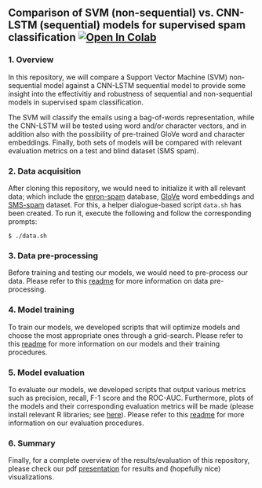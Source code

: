 ## Comparison of SVM (non-sequential) vs. CNN-LSTM (sequential) models for supervised spam classification <a href="https://colab.research.google.com/github/AtreyaSh/spam_detection/blob/master/src/enron_spam.ipynb" target="_parent"><img src="https://colab.research.google.com/assets/colab-badge.svg" alt="Open In Colab"/></a>

### 1. Overview

In this repository, we will compare a Support Vector Machine (SVM) non-sequential model against a CNN-LSTM sequential model to provide some insight into the effectivitiy and robustness of sequential and non-sequential models in supervised spam classification.

The SVM will classify the emails using a bag-of-words representation, while the CNN-LSTM will be tested using word and/or character vectors, and in addition also with the possibility of pre-trained GloVe word and character embeddings. Finally, both sets of models will be compared with relevant evaluation metrics on a test and blind dataset (SMS spam).

### 2. Data acquisition

After cloning this repository, we would need to initialize it with all relevant data; which include the [enron-spam](http://www2.aueb.gr/users/ion/data/enron-spam/) database, [GloVe](https://nlp.stanford.edu/projects/glove/) word embeddings and [SMS-spam](https://archive.ics.uci.edu/ml/datasets/SMS+Spam+Collection) dataset. For this, a helper dialogue-based script `data.sh` has been created. To run it, execute the following and follow the corresponding prompts:

```shell
$ ./data.sh
```

### 3. Data pre-processing

Before training and testing our models, we would need to pre-process our data. Please refer to this [readme](/src/docs/pre-processing.md) for more information on data pre-processing.

### 4. Model training

To train our models, we developed scripts that will optimize models and choose the most appropriate ones through a grid-search. Please refer to this [readme](/src/docs/models.md) for more information on our models and their training procedures.

### 5. Model evaluation

To evaluate our models, we developed scripts that output various metrics such as precision, recall, F-1 score and the ROC-AUC. Furthermore, plots of the models and their corresponding evaluation metrics will be made (please install relevant R libraries; see [here](/src/plot_models.R)). Please refer to this [readme](/src/docs/model-evaluation.md) for more information on our evaluation procedures.

### 6. Summary

Finally, for a complete overview of the results/evaluation of this repository, please check our pdf [presentation](/docs/main.pdf) for results and (hopefully nice) visualizations.
